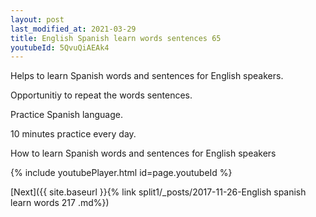 ```yaml
---
layout: post
last_modified_at: 2021-03-29
title: English Spanish learn words sentences 65 
youtubeId: 5QvuQiAEAk4
---
```

 
 
Helps to learn Spanish words and sentences for English speakers.

Opportunitiy to repeat the words sentences. 

Practice Spanish language. 
 
10 minutes practice every day. 
 
How to learn Spanish words and sentences for English speakers 
 
{% include youtubePlayer.html id=page.youtubeId %}
 
 
[Next]({{ site.baseurl }}{% link  split1/_posts/2017-11-26-English spanish learn words 217 .md%})
 
